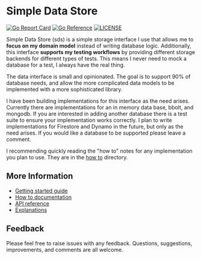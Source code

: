 # Simple Data Store

[![Go Report Card](https://goreportcard.com/badge/schafer14/sds?style=flat-square)](https://goreportcard.com/report/schafer14/sds)
[![Go Reference](https://pkg.go.dev/badge/github.com/schafer14/sds.svg)](https://pkg.go.dev/github.com/schafer14/sds)
[![LICENSE](https://img.shields.io/github/license/schafer14/sds.svg?style=flat-square)](https://github.com/schafer14/sds/blob/master/LICENSE)

Simple Data Store (sds) is a simple storage interface I use that allows me 
to **focus on my domain model** instead of writing database logic. Additionally, 
this interface **supports my testing workflows** by providing different storage 
backends for different types of tests. This means I never need to mock a database
for a test, I always have the real thing. 

The data interface is small and opinionated. The goal is to support 90% of 
database needs, and allow the more complicated data models to be implemented 
with a more sophisticated library. 

I have been building implementations for this interface as the need arises. 
Currently there are implementations for an in memory data base, bbolt, and
mongodb. If you are interested in adding another database there is a test 
suite to ensure your implementation works correctly. I plan to write implementations
for Firestore and Dynamo in the future, but only as the need arises. If you 
would like a database to be supported please leave a comment.

I recommending quickly reading the "how to" notes for any implementation you 
plan to use. They are in the [how to](./wiki/how-tos) directory.

## More Information 

- [Getting started guide](./wiki/getting-started.md)
- [How to documentation](./wiki/how-tos)
- [API reference](https://pkg.go.dev/github.com/schafer14/sds)
- [Explanations](./wiki/explanations)

## Feedback

Please feel free to raise issues with any feedback. Questions, suggestions, 
improvements, and comments are all welcome.



